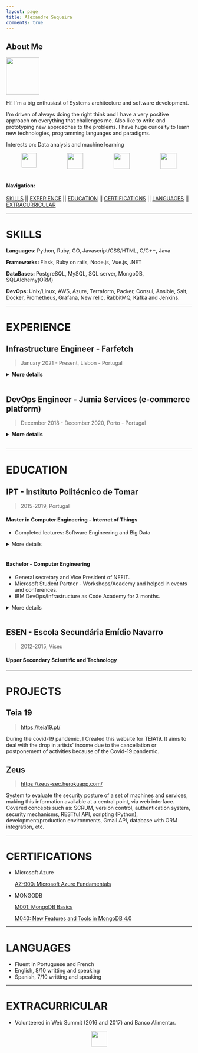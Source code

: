 ```yaml
---
layout: page
title: Alexandre Sequeira
comments: true
---
```


## About Me

<img class="profile-picture" src="./assets/images/CV/profile.png" width="90" height="100" />

Hi! I'm a big enthusiast of Systems architecture and software development.

I'm driven of always doing the right think and I have a very positive approach on everything that challenges me.
Also like to write and prototyping new approaches to the problems.
I have huge curiosity to learn new technologies, programming languages and paradigms.

Interests on: Data analysis and machine learning


<div id="banner" style="overflow: hidden; display: flex; justify-content:space-around;">
<a href="https://github.com/mrsequeira" >
<img src="./assets/images/CV/Github.png" width="40">
</a>

<a href="https://mrsequeira.github.io/YouBetterNotClick" >
<img src="./assets/images/CV/blogger-icon.png
" width="43">
</a> 

<a href="https://www.linkedin.com/in/alexandredossantossequeira/" >
<img src="./assets/images/CV/linkedin-logo.png
" width="43">
</a>

<a href="mailto:alex-sequeira@hotmail.com?Subject=HelloWorld" >
<img src="./assets/images/CV/email.png
" width="43">
</a>
</div>

<br>

#### Navigation:

[SKILLS](#skills)
|| [EXPERIENCE](#experience)
|| [EDUCATION](#education)
|| [CERTIFICATIONS](#certifications)
|| [LANGUAGES](#languages)
|| [EXTRACURRICULAR](#extracurricular)

------------
# SKILLS

<b>Languages: </b> Python, Ruby, GO, Javascript/CSS/HTML, C/C++, Java 

<b>Frameworks: </b> Flask, Ruby on rails, Node.js, Vue.js, .NET

<b>DataBases: </b> PostgreSQL, MySQL, SQL server, MongoDB, SQLAlchemy(ORM)

<b> DevOps: </b> Unix/Linux, AWS, Azure, Terraform, Packer, Consul, Ansible, Salt, Docker, Prometheus, Grafana, New relic, RabbitMQ, Kafka and Jenkins.

------------
# EXPERIENCE	

## Infrastructure Engineer - Farfetch
> January 2021 - Present, Lisbon - Portugal

<details><summary>  <b> More details</b> </summary>
<p>

<b>Roles:</b>
<ul>
<li> Enable autonomy of engineering teams, abstracting the infrastructure layer</li>
<li> Operate and maintain infrastructure components such as Linux based systems, configuration management and orchestration using automated processes.</li>
</ul>

<b>Development:</b>
<ul>
<li> Developed automated processes for internal code software. Created bare-bones of custom image building, schema validation and adaptation of how the instance provision obtain custom images from Azure gallery </li>
<li> Created pipeline to perform a regular check of new elasticsearch version</li>
<li> Implemented management of azure policies using terraform </li>
</ul>

<b>Tech stack: </b>
<ul>
<li> Configuration and infrastructure management: Salt, Docker, Consul, Terraform, Packer, Python(cerberus for testing) and GO</li>
<li> Worked on Azure platform</li>
<li> Other technologies: Jenkins, elasticsearch, kafka and logstash</li>
</ul>

</p>
</details>

<br>

## DevOps Engineer  - Jumia Services (e-commerce platform)
> December 2018 - December 2020, Porto - Portugal

<details><summary>  <b> More details</b> </summary>
<p>

<b>Roles:</b>
<ul>
<li> Design, implement and maintenance of systems of Jumia services applications(Marketplace - search, orders, sellers and logistics)</li>
<li> Build reliable, high-performance, auto scaled and fault tolerant software by using tools to provide CaaC, IaaC, CI/CD and monitorization</li>
<li> Investigation, documentation and code review</li>
</ul>

<b>Development:</b>
<ul>
<li> Implemented and migrated google maps service to Openstreetmaps</li>
<li> Migrated and developed a HA infrastructure for in-house docker registry</li>
<li> Developed jenkins pipelines to build and deploy applications	</li>
<li> Migration of configuration management from salt to ansible</li>
<li> Helping development teams by automating some usual tasks using rundeck, ansible and write python & bash scripts</li>
</ul>


<b>Tech stack: </b>
<ul>
<li> Configuration and infrastructure management: Ansible, Salt, Docker, Terraform, Packer, Bash and Python</li>
<li> Monitoring: Prometheus, Grafana, Newrelic, Icinga, Google analytics, OpsGenie</li>
<li> Messaging systems: RabbitMQ and Kafka</li>
<li> CI/CD: Jenkins, Rundeck, docker registry, nexus</li>
<li> Application languages: Java, Go, Javascript(Angular and Vue.js) and  PHP</li>
<li> Database: Mysql, MariaDB, PostgreSQL and MongoDB</li>
</ul>

</p>
</details>

<br>

------------
# EDUCATION

## IPT - Instituto Politécnico de Tomar 
> 2015-2019, Portugal

#### Master in Computer Engineering - Internet of Things
* Completed lectures: Software Engineering and Big Data

<details><summary>More details</summary>
<p>

<h4>Software Engineering</h4>
<i>  Teacher: Renato Panda </i> 

<p>Developed project: Guardians of the hackathon, CRUD plaftform to manage teams and make registration.</p>

<p>Application stack: Ruby on rails, ReactJS, PostgresSQL and using vagrant as a development environment</p>

<p><b> Topics and roles:</b> </p>
<ul>
<li> Team leader, documentation and code review  </li>
<li> Build restfull API, SPAs and use ORM </li>
<li> Developed authentication system using JWT </li>
<li> CI/CD using Travis, Codeclimate and heroku to deploy the applications</li>
</ul>

<h4> Big data </h4>	
<i> Teacher: Ricardo Campos </i> 

<p>Developed project: Twimbre, application to do text analysis, text classification, sentiment analysis using twitter API</p>

<p>Application stack: Docker, Python, Pandas and jupyter notebook </p>

<p><b> Topics and roles:</b> </p>
<ul>
<li> Framewokrs to data storage and processing using pySpark </li> 
<li> Implementation of sentiment analysis and use of pandas to manipulate and visualize data </li> 
<li> Development of Jupyter notebooks using python </li> 
</ul>

</p>
</details>

<br>

#### Bachelor - Computer Engineering
* General secretary and Vice President of NEEIT.
* Microsoft Student Partner - Workshops/Academy and helped in events and conferences.
* IBM DevOps/Infrastructure as Code Academy for 3 months.

<details><summary>More details</summary>
<p>

<b> Distributed Computing Administration </b>
<ul>
<li> IT Services, Infrastructure and Support </li> 
<li> IT Solution Definition and Design Considerations </li> 
<li> Running IT Infrastructure - Operations Considerations </li> 
<li> Service Management for IT and Cloud Services </li> 
</ul>

<b> IBMCloud (PaaS and IaaS) </b>
<ul>
<li> Assisted IaaS Solution Design and Build </li> 
<li> IBM Cloud Essentials </li> 
<li> IBM Garage Method Classroom </li> 
</ul>

<b> Infrastructure as a Code Fundamentals </b>
<ul>
<li> Introduction to Infrastructure As Code </li> 
<li> Provisioning and Managing Infrastructure with Terraform </li> 
</ul>

<b> Tech stack: </b>
<ul>
<li> Languages: Bash, Python </li>
<li> OS: Unix/Linux </li>
<li> Cloud providers: Softlayer (IBM Cloud) and AWS </li>
<li> Configuration and infrastructure as a Code: Chef, Ansible and Terraform </li>
<li> Monitoring: Prometheus, Grafana  </li>
</ul>


</p>
</details>

<br>


##  ESEN - Escola Secundária Emídio Navarro

> 2012-2015, Viseu

#### Upper Secondary Scientific and Technology



------------
# PROJECTS

## Teia 19 
> https://teia19.pt/

During the covid-19 pandemic, I Created this website for TEIA19. It aims to deal with the drop in artists' income due to the cancellation or postponement of activities because of the Covid-19 pandemic.

## Zeus 
> https://zeus-sec.herokuapp.com/

System to evaluate the security posture of a set of machines and services, making this
information available at a central point, via web interface.
Covered concepts such as: SCRUM, version control, authentication system, security
mechanisms, RESTful API, scripting (Python), development/production environments, Gmail API,
database with ORM integration, etc.


------------
# CERTIFICATIONS

* Microsoft Azure

    [ AZ-900: Microsoft Azure Fundamentals](./assets/az900.pdf)

* MONGODB

    [ M001: MongoDB Basics](https://university.mongodb.com/course_completion/26de60a0-33f7-4040-b051-33eca5cc/printable)

    [ M040: New Features and Tools in MongoDB 4.0](https://university.mongodb.com/course_completion/88cd3af7-fb2f-420d-b917-4c58af4d/printable)


------------
# LANGUAGES

* Fluent in Portuguese and French
* English, 8/10 writting and speaking
* Spanish, 7/10 writting and speaking

------------
# EXTRACURRICULAR

* Volunteered in Web Summit (2016 and 2017) and Banco Alimentar.


<center>
<a href="#" >
<img src="./assets/images/CV/arrow_up.png
" width="43">
</a>
</center>
